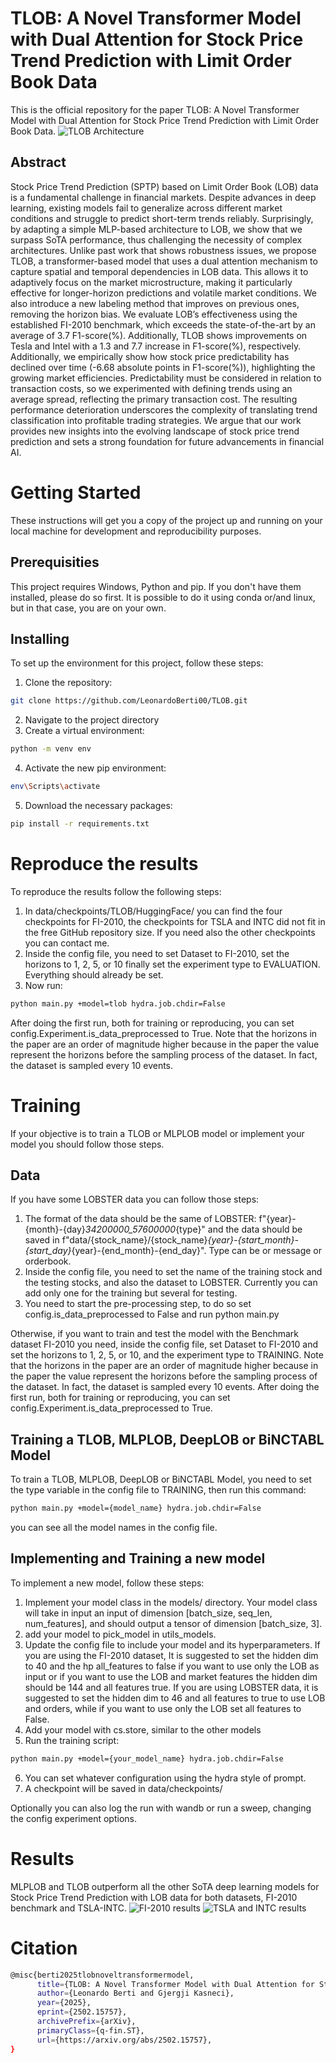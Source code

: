 # TLOB: A Novel Transformer Model with Dual Attention for Stock Price Trend Prediction with Limit Order Book Data
This is the official repository for the paper TLOB: A Novel Transformer Model with Dual Attention for Stock Price Trend Prediction with Limit Order Book Data.
![TLOB Architecture](https://github.com/LeonardoBerti00/TLOB/blob/main/Architecture.png)

## Abstract
Stock Price Trend Prediction (SPTP) based on Limit Order Book
(LOB) data is a fundamental challenge in financial markets. Despite advances in deep learning, existing models fail to generalize across different market conditions and struggle to predict short-term trends reliably. Surprisingly, by adapting a simple MLP-based architecture to LOB, we show that we surpass SoTA performance, thus challenging the necessity of complex architectures. Unlike past work that shows robustness issues, we propose TLOB, a transformer-based model that uses a dual attention mechanism to capture spatial and temporal dependencies in LOB data. This allows it to adaptively focus on the market microstructure, making it particularly effective for longer-horizon predictions and volatile market conditions. We also introduce a new labeling method that improves on previous ones, removing the horizon bias. We evaluate LOB’s effectiveness using the established FI-2010 benchmark, which exceeds the state-of-the-art by an average of 3.7 F1-score(%). Additionally, TLOB shows improvements on Tesla and Intel with a 1.3 and 7.7 increase in F1-score(%), respectively. Additionally, we empirically show how stock price predictability has declined over time (-6.68 absolute points in F1-score(%)), highlighting the growing market efficiencies. Predictability must be considered in relation to transaction costs, so we experimented with defining trends using an average spread, reflecting the primary transaction cost. The resulting performance deterioration  underscores the complexity of translating trend classification into profitable trading strategies. We argue that our work provides new insights into the evolving landscape of stock price trend prediction and sets a strong foundation for future advancements in financial AI.

# Getting Started 
These instructions will get you a copy of the project up and running on your local machine for development and reproducibility purposes.

## Prerequisities
This project requires Windows, Python and pip. If you don't have them installed, please do so first. It is possible to do it using conda or/and linux, but in that case, you are on your own.

## Installing
To set up the environment for this project, follow these steps:

1. Clone the repository:
```sh
git clone https://github.com/LeonardoBerti00/TLOB.git
```
2. Navigate to the project directory
3. Create a virtual environment:
```sh
python -m venv env
```
4. Activate the new pip environment:
```sh
env\Scripts\activate
```
5. Download the necessary packages:
```sh
pip install -r requirements.txt
```

# Reproduce the results
To reproduce the results follow the following steps:

1. In data/checkpoints/TLOB/HuggingFace/ you can find the four checkpoints for FI-2010, the checkpoints for TSLA and INTC did not fit in the free GitHub repository size. If you need also the other checkpoints you can contact me. 
2. Inside the config file, you need to set Dataset to FI-2010, set the horizons to 1, 2, 5, or 10 finally set the experiment type to EVALUATION. Everything should already be set.
3. Now run:
```sh
python main.py +model=tlob hydra.job.chdir=False
```
After doing the first run, both for training or reproducing, you can set config.Experiment.is_data_preprocessed to True.
Note that the horizons in the paper are an order of magnitude higher because in the paper the value represent the horizons before the sampling process of the dataset. In fact, the dataset is sampled every 10 events. 

# Training
If your objective is to train a TLOB or MLPLOB model or implement your model you should follow those steps.

## Data 
If you have some LOBSTER data you can follow those steps:
1. The format of the data should be the same of LOBSTER: f"{year}-{month}-{day}_34200000_57600000_{type}" and the data should be saved in f"data/{stock_name}/{stock_name}_{year}-{start_month}-{start_day}_{year}-{end_month}-{end_day}". Type can be or message or orderbook.
2. Inside the config file, you need to set the name of the training stock and the testing stocks, and also the dataset to LOBSTER. Currently you can add only one for the training but several for testing. 
3. You need to start the pre-processing step, to do so set config.is_data_preprocessed to False and run python main.py

Otherwise, if you want to train and test the model with the Benchmark dataset FI-2010 you need, inside the config file, set Dataset to FI-2010 and set the horizons to 1, 2, 5, or 10, and the experiment type to TRAINING. Note that the horizons in the paper are an order of magnitude higher because in the paper the value represent the horizons before the sampling process of the dataset. In fact, the dataset is sampled every 10 events. After doing the first run, both for training or reproducing, you can set config.Experiment.is_data_preprocessed to True.


## Training a TLOB, MLPLOB, DeepLOB or BiNCTABL Model 
To train a TLOB, MLPLOB, DeepLOB or BiNCTABL Model, you need to set the type variable in the config file to TRAINING, then run this command:
```sh
python main.py +model={model_name} hydra.job.chdir=False
```
you can see all the model names in the config file. 

## Implementing and Training a new model 
To implement a new model, follow these steps:
1. Implement your model class in the models/ directory. Your model class will take in input an input of dimension [batch_size, seq_len, num_features], and should output a tensor of dimension [batch_size, 3].
2. add your model to pick_model in utils_models.
3. Update the config file to include your model and its hyperparameters. If you are using the FI-2010 dataset, It is suggested to set the hidden dim to 40 and the hp all_features to false if you want to use only the LOB as input or if you want to use the LOB and market features the hidden dim should be 144 and all features true. If you are using LOBSTER data, it is suggested to set the hidden dim to 46 and all features to true to use LOB and orders, while if you want to use only the LOB set all features to False. 
4. Add your model with cs.store, similar to the other models
5. Run the training script:
```sh
python main.py +model={your_model_name} hydra.job.chdir=False
```
6. You can set whatever configuration using the hydra style of prompt.
7. A checkpoint will be saved in data/checkpoints/ 

Optionally you can also log the run with wandb or run a sweep, changing the config experiment options.

# Results
MLPLOB and TLOB outperform all the other SoTA deep learning models for Stock Price Trend Prediction with LOB data for both datasets, FI-2010 benchmark and TSLA-INTC.
![FI-2010 results](https://github.com/LeonardoBerti00/TLOB/blob/main/fI-2010.png)
![TSLA and INTC results](https://github.com/LeonardoBerti00/TLOB/blob/main/tslaintc.png)

# Citation
```sh
@misc{berti2025tlobnoveltransformermodel,
      title={TLOB: A Novel Transformer Model with Dual Attention for Stock Price Trend Prediction with Limit Order Book Data}, 
      author={Leonardo Berti and Gjergji Kasneci},
      year={2025},
      eprint={2502.15757},
      archivePrefix={arXiv},
      primaryClass={q-fin.ST},
      url={https://arxiv.org/abs/2502.15757}, 
}
```
